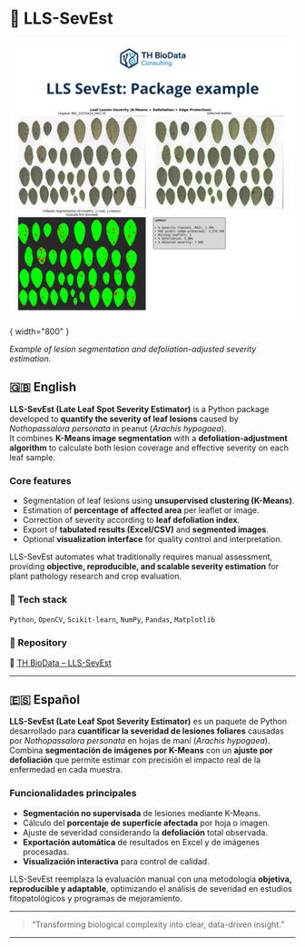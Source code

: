 # 🍃 LLS-SevEst


![LLS-SevEst example](../assets/lls-sevest_figure.png){ width="800" }

*Example of lesion segmentation and defoliation-adjusted severity estimation.*

## 🇬🇧 English
**LLS-SevEst (Late Leaf Spot Severity Estimator)** is a Python package developed to **quantify the severity of leaf lesions** caused by *Nothopassalora personata* in peanut (*Arachis hypogaea*).  
It combines **K-Means image segmentation** with a **defoliation-adjustment algorithm** to calculate both lesion coverage and effective severity on each leaf sample.

### Core features
- Segmentation of leaf lesions using **unsupervised clustering (K-Means)**.  
- Estimation of **percentage of affected area** per leaflet or image.  
- Correction of severity according to **leaf defoliation index**.  
- Export of **tabulated results (Excel/CSV)** and **segmented images**.  
- Optional **visualization interface** for quality control and interpretation.  

LLS-SevEst automates what traditionally requires manual assessment, providing **objective, reproducible, and scalable severity estimation** for plant pathology research and crop evaluation.

### 🧩 Tech stack
`Python`, `OpenCV`, `Scikit-learn`, `NumPy`, `Pandas`, `Matplotlib`

### 📂 Repository
🔗 [TH BioData – LLS-SevEst](https://github.com/TH-BioData/lls_sev_est)  


---

## 🇪🇸 Español
**LLS-SevEst (Late Leaf Spot Severity Estimator)** es un paquete de Python desarrollado para **cuantificar la severidad de lesiones foliares** causadas por *Nothopassalora personata* en hojas de maní (*Arachis hypogaea*).  
Combina **segmentación de imágenes por K-Means** con un **ajuste por defoliación** que permite estimar con precisión el impacto real de la enfermedad en cada muestra.

### Funcionalidades principales
- **Segmentación no supervisada** de lesiones mediante K-Means.  
- Cálculo del **porcentaje de superficie afectada** por hoja o imagen.  
- Ajuste de severidad considerando la **defoliación** total observada.  
- **Exportación automática** de resultados en Excel y de imágenes procesadas.  
- **Visualización interactiva** para control de calidad.  

LLS-SevEst reemplaza la evaluación manual con una metodología **objetiva, reproducible y adaptable**, optimizando el análisis de severidad en estudios fitopatológicos y programas de mejoramiento.

---

> “Transforming biological complexity into clear, data-driven insight.”

---

